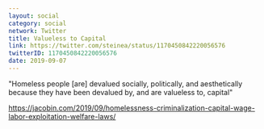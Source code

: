 ```yaml
---
layout: social
category: social
network: Twitter
title: Valueless to Capital
link: https://twitter.com/steinea/status/1170450842220056576
twitterID: 1170450842220056576
date: 2019-09-07
---
```


"Homeless people [are] devalued socially, politically, and aesthetically because they have been devalued by, and are valueless to, capital"

<https://jacobin.com/2019/09/homelessness-criminalization-capital-wage-labor-exploitation-welfare-laws/>
